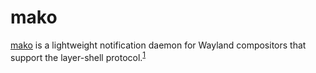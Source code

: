 # mako
[mako][mako] is a lightweight notification daemon for Wayland compositors that support the layer-shell protocol.<sup>[1][mako-desc]</sup>

[mako]: https://wayland.emersion.fr/mako
[mako-desc]: https://wayland.emersion.fr/mako
[mako-code]: https://github.com/emersion/mako
[mako-wiki]: https://github.com/emersion/mako/wiki
